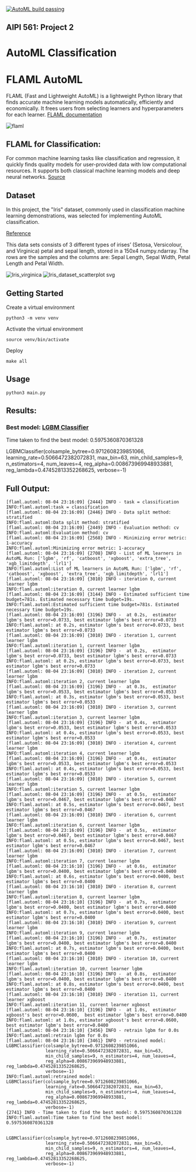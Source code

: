 [![AutoML build passing](https://github.com/mxm32/automl/actions/workflows/main.yml/badge.svg)](https://github.com/mxm32/automl/actions/workflows/main.yml)


## AIPI 561: Project 2
# AutoML Classification

# FLAML AutoML

FLAML (Fast and Lightweight AutoML) is a lightweight Python library that finds accurate machine learning models automatically, efficiently and economically. It frees users from selecting learners and hyperparameters for each learner.
[FLAML documentation](https://microsoft.github.io/FLAML/docs/Getting-Started)

![flaml](https://user-images.githubusercontent.com/88257891/182977065-5f31cde7-9490-45c3-a9fc-b75a100124cf.png)

## FLAML for Classification:
For common machine learning tasks like classification and regression, it quickly finds quality models for user-provided data with low computational resources. It supports both classical machine learning models and deep neural networks.
[Source](https://github.com/microsoft/FLAML)

## Dataset
In this project, the "Iris" dataset, commonly used in classification machine learning demonstrations, was selected for implementing AutoML classification.

[Reference](https://scikit-learn.org/stable/auto_examples/datasets/plot_iris_dataset.html)

This data sets consists of 3 different types of irises’ (Setosa, Versicolour, and Virginica) petal and sepal length, stored in a 150x4 numpy.ndarray. The rows are the samples and the columns are: Sepal Length, Sepal Width, Petal Length and Petal Width.

![Iris_virginica](https://user-images.githubusercontent.com/88257891/182976616-a181fe70-eaff-4b19-8bbd-8ee16d51ea34.jpg)
![Iris_dataset_scatterplot svg](https://user-images.githubusercontent.com/88257891/182976620-d6fa4da8-0b2b-4364-9785-a14005461cef.png)



## Getting Started

Create a virtual environment

```
python3 -m venv venv
```

Activate the virtual environment
  
```
source venv/bin/activate
```

Deploy
```
make all
```

## Usage
```
python3 main.py
```


## Results:

### Best model: [LGBM Classifier](https://lightgbm.readthedocs.io/en/latest/pythonapi/lightgbm.LGBMClassifier.html)

Time taken to find the best model: 0.5975360870361328

LGBMClassifier(colsample_bytree=0.9712608239851066,
               learning_rate=0.5066472382072831, max_bin=63,
               min_child_samples=9, n_estimators=4, num_leaves=4,
               reg_alpha=0.008673969948933881, reg_lambda=0.47452813352268625,
               verbose=-1)


## Full Output:

```
[flaml.automl: 08-04 23:16:09] {2444} INFO - task = classification
INFO:flaml.automl:task = classification
[flaml.automl: 08-04 23:16:09] {2446} INFO - Data split method: stratified
INFO:flaml.automl:Data split method: stratified
[flaml.automl: 08-04 23:16:09] {2449} INFO - Evaluation method: cv
INFO:flaml.automl:Evaluation method: cv
[flaml.automl: 08-04 23:16:09] {2568} INFO - Minimizing error metric: 1-accuracy
INFO:flaml.automl:Minimizing error metric: 1-accuracy
[flaml.automl: 08-04 23:16:09] {2708} INFO - List of ML learners in AutoML Run: ['lgbm', 'rf', 'catboost', 'xgboost', 'extra_tree', 'xgb_limitdepth', 'lrl1']
INFO:flaml.automl:List of ML learners in AutoML Run: ['lgbm', 'rf', 'catboost', 'xgboost', 'extra_tree', 'xgb_limitdepth', 'lrl1']
[flaml.automl: 08-04 23:16:09] {3010} INFO - iteration 0, current learner lgbm
INFO:flaml.automl:iteration 0, current learner lgbm
[flaml.automl: 08-04 23:16:09] {3144} INFO - Estimated sufficient time budget=781s. Estimated necessary time budget=19s.
INFO:flaml.automl:Estimated sufficient time budget=781s. Estimated necessary time budget=19s.
[flaml.automl: 08-04 23:16:09] {3196} INFO -  at 0.2s,	estimator lgbm's best error=0.0733,	best estimator lgbm's best error=0.0733
INFO:flaml.automl: at 0.2s,	estimator lgbm's best error=0.0733,	best estimator lgbm's best error=0.0733
[flaml.automl: 08-04 23:16:09] {3010} INFO - iteration 1, current learner lgbm
INFO:flaml.automl:iteration 1, current learner lgbm
[flaml.automl: 08-04 23:16:09] {3196} INFO -  at 0.2s,	estimator lgbm's best error=0.0733,	best estimator lgbm's best error=0.0733
INFO:flaml.automl: at 0.2s,	estimator lgbm's best error=0.0733,	best estimator lgbm's best error=0.0733
[flaml.automl: 08-04 23:16:09] {3010} INFO - iteration 2, current learner lgbm
INFO:flaml.automl:iteration 2, current learner lgbm
[flaml.automl: 08-04 23:16:09] {3196} INFO -  at 0.3s,	estimator lgbm's best error=0.0533,	best estimator lgbm's best error=0.0533
INFO:flaml.automl: at 0.3s,	estimator lgbm's best error=0.0533,	best estimator lgbm's best error=0.0533
[flaml.automl: 08-04 23:16:09] {3010} INFO - iteration 3, current learner lgbm
INFO:flaml.automl:iteration 3, current learner lgbm
[flaml.automl: 08-04 23:16:09] {3196} INFO -  at 0.4s,	estimator lgbm's best error=0.0533,	best estimator lgbm's best error=0.0533
INFO:flaml.automl: at 0.4s,	estimator lgbm's best error=0.0533,	best estimator lgbm's best error=0.0533
[flaml.automl: 08-04 23:16:09] {3010} INFO - iteration 4, current learner lgbm
INFO:flaml.automl:iteration 4, current learner lgbm
[flaml.automl: 08-04 23:16:09] {3196} INFO -  at 0.4s,	estimator lgbm's best error=0.0533,	best estimator lgbm's best error=0.0533
INFO:flaml.automl: at 0.4s,	estimator lgbm's best error=0.0533,	best estimator lgbm's best error=0.0533
[flaml.automl: 08-04 23:16:09] {3010} INFO - iteration 5, current learner lgbm
INFO:flaml.automl:iteration 5, current learner lgbm
[flaml.automl: 08-04 23:16:09] {3196} INFO -  at 0.5s,	estimator lgbm's best error=0.0467,	best estimator lgbm's best error=0.0467
INFO:flaml.automl: at 0.5s,	estimator lgbm's best error=0.0467,	best estimator lgbm's best error=0.0467
[flaml.automl: 08-04 23:16:09] {3010} INFO - iteration 6, current learner lgbm
INFO:flaml.automl:iteration 6, current learner lgbm
[flaml.automl: 08-04 23:16:09] {3196} INFO -  at 0.5s,	estimator lgbm's best error=0.0467,	best estimator lgbm's best error=0.0467
INFO:flaml.automl: at 0.5s,	estimator lgbm's best error=0.0467,	best estimator lgbm's best error=0.0467
[flaml.automl: 08-04 23:16:09] {3010} INFO - iteration 7, current learner lgbm
INFO:flaml.automl:iteration 7, current learner lgbm
[flaml.automl: 08-04 23:16:10] {3196} INFO -  at 0.6s,	estimator lgbm's best error=0.0400,	best estimator lgbm's best error=0.0400
INFO:flaml.automl: at 0.6s,	estimator lgbm's best error=0.0400,	best estimator lgbm's best error=0.0400
[flaml.automl: 08-04 23:16:10] {3010} INFO - iteration 8, current learner lgbm
INFO:flaml.automl:iteration 8, current learner lgbm
[flaml.automl: 08-04 23:16:10] {3196} INFO -  at 0.7s,	estimator lgbm's best error=0.0400,	best estimator lgbm's best error=0.0400
INFO:flaml.automl: at 0.7s,	estimator lgbm's best error=0.0400,	best estimator lgbm's best error=0.0400
[flaml.automl: 08-04 23:16:10] {3010} INFO - iteration 9, current learner lgbm
INFO:flaml.automl:iteration 9, current learner lgbm
[flaml.automl: 08-04 23:16:10] {3196} INFO -  at 0.7s,	estimator lgbm's best error=0.0400,	best estimator lgbm's best error=0.0400
INFO:flaml.automl: at 0.7s,	estimator lgbm's best error=0.0400,	best estimator lgbm's best error=0.0400
[flaml.automl: 08-04 23:16:10] {3010} INFO - iteration 10, current learner lgbm
INFO:flaml.automl:iteration 10, current learner lgbm
[flaml.automl: 08-04 23:16:10] {3196} INFO -  at 0.8s,	estimator lgbm's best error=0.0400,	best estimator lgbm's best error=0.0400
INFO:flaml.automl: at 0.8s,	estimator lgbm's best error=0.0400,	best estimator lgbm's best error=0.0400
[flaml.automl: 08-04 23:16:10] {3010} INFO - iteration 11, current learner xgboost
INFO:flaml.automl:iteration 11, current learner xgboost
[flaml.automl: 08-04 23:16:10] {3196} INFO -  at 1.0s,	estimator xgboost's best error=0.0600,	best estimator lgbm's best error=0.0400
INFO:flaml.automl: at 1.0s,	estimator xgboost's best error=0.0600,	best estimator lgbm's best error=0.0400
[flaml.automl: 08-04 23:16:10] {3456} INFO - retrain lgbm for 0.0s
INFO:flaml.automl:retrain lgbm for 0.0s
[flaml.automl: 08-04 23:16:10] {3461} INFO - retrained model: LGBMClassifier(colsample_bytree=0.9712608239851066,
               learning_rate=0.5066472382072831, max_bin=63,
               min_child_samples=9, n_estimators=4, num_leaves=4,
               reg_alpha=0.008673969948933881, reg_lambda=0.47452813352268625,
               verbose=-1)
INFO:flaml.automl:retrained model: LGBMClassifier(colsample_bytree=0.9712608239851066,
               learning_rate=0.5066472382072831, max_bin=63,
               min_child_samples=9, n_estimators=4, num_leaves=4,
               reg_alpha=0.008673969948933881, reg_lambda=0.47452813352268625,
               verbose=-1)
{2741} INFO - Time taken to find the best model: 0.5975360870361328
INFO:flaml.automl:Time taken to find the best model: 0.5975360870361328


LGBMClassifier(colsample_bytree=0.9712608239851066,
               learning_rate=0.5066472382072831, max_bin=63,
               min_child_samples=9, n_estimators=4, num_leaves=4,
               reg_alpha=0.008673969948933881, reg_lambda=0.47452813352268625,
               verbose=-1)
```
